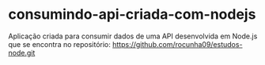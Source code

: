 # consumindo-api-criada-com-nodejs
Aplicação criada para consumir dados de uma API desenvolvida em Node.js que se encontra no repositório: https://github.com/rocunha09/estudos-node.git

